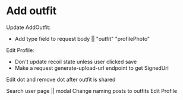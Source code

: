 # Add outfit

Update AddOutfit:

- Add type field to request body || "outfit" "profilePhoto"

Edit Profile:

- Don't update recoil state unless user clicked save
- Make a request generate-upload-url endpoint to get SignedUrl

<!-- TODO -->

Edit dot and remove dot after outfit is shared

<!-- TODO -->

Search user page || modal
Change naming posts to outfits
Edit Profile
